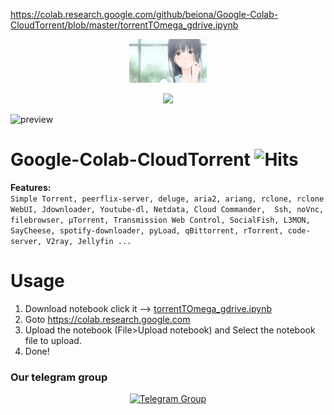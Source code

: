 https://colab.research.google.com/github/beiona/Google-Colab-CloudTorrent/blob/master/torrentTOmega_gdrive.ipynb
<center><a href="https://colab.research.google.com/github/beiona/Google-Colab-CloudTorrent/blob/master/torrentTOmega_gdrive.ipynb"><img src='https://raw.githubusercontent.com/beiona/pic/master/Sound!%20Euphonium/Yoroizuka%20Mizore.jpg' height="70" alt="Open"/></a></center>

<p align="center"><img src="https://raw.githubusercontent.com/beiona/Google-Colab-CloudTorrent/master/src/cover.png"></p>

![preview](https://raw.githubusercontent.com/beiona/Google-Colab-CloudTorrent/master/src/preview.gif)

# Google-Colab-CloudTorrent <img src="https://hitcounter.pythonanywhere.com/count/tag.svg?url=https%3A%2F%2Fgithub.com%2Fbiplobsd%2FGoogle-Colab-CloudTorrent" alt="Hits">

<b>Features:</b><br>
`Simple Torrent, peerflix-server, deluge, aria2, ariang, rclone, rclone WebUI, Jdownloader, Youtube-dl, Netdata, Cloud Commander, 
Ssh, noVnc, filebrowser, µTorrent, Transmission Web Control, SocialFish, L3MON, SayCheese, spotify-downloader, pyLoad, qBittorrent, rTorrent, code-server, V2ray, Jellyfin ...`


# Usage
1. Download notebook click it --> <a href="https://biplobsd.github.io/Google-Colab-CloudTorrent/torrentTOmega_gdrive.ipynb">torrentTOmega_gdrive.ipynb</a>
2. Goto <a href="https://colab.research.google.com">https://colab.research.google.com</a>
3. Upload the notebook (File>Upload notebook) and Select the notebook file to upload.
4. Done!

### Our telegram group
<center><a href="https://t.me/torrentToGM"><img src='https://i.imgur.com/CLg6blO.png' height="70" alt="Telegram Group"/></a></center>

